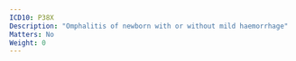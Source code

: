 ```yaml
---
ICD10: P38X
Description: "Omphalitis of newborn with or without mild haemorrhage"
Matters: No
Weight: 0
---
```


